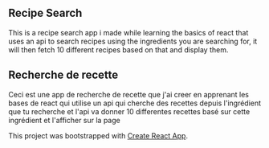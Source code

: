 ## Recipe Search

This is a recipe search app i made while learning the basics of react that uses an api to search recipes using the ingredients you are searching for, it will then fetch 10 different recipes based on that and display them.

## Recherche de recette

Ceci est une app de recherche de recette que j'ai creer en apprenant les bases de react qui utilise un api qui cherche des recettes depuis l'ingrédient que tu recherche et l'api va donner 10 differentes recettes basé sur cette ingrédient et l'afficher sur la page

This project was bootstrapped with [Create React App](https://github.com/facebook/create-react-app).
